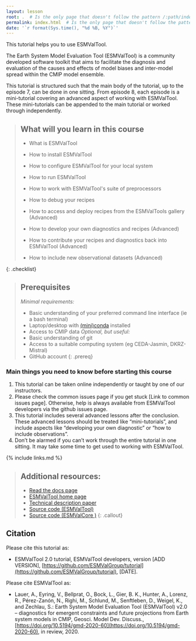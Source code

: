 ```yaml
---
layout: lesson
root: .  # Is the only page that doesn't follow the pattern /:path/index.html
permalink: index.html  # Is the only page that doesn't follow the pattern /:path/index.html
date: '`r format(Sys.time(), "%d %B, %Y")`'
---
```


This tutorial helps you to use ESMValTool.  

The Earth System Model Evaluation Tool (ESMValTool) is a community developed software toolkit that aims to facilitate
the diagnosis and evaluation of the causes and effects of model biases and inter-model spread within the CMIP model
ensemble.


This tutorial is structured such that the main body of the tutorial, up to the episode 7, can be done in one sitting.
From episode 8, each episode is a mini-tutorial covering an advanced aspect of working with ESMValTool.
These mini-tutorials can be appended to the main tutorial or worked through independently.

> ## What will you learn in this course
>
>   - What is ESMValTool
>
>   - How to install ESMValTool
>   - How to configure ESMValTool for your local system
>   - How to run ESMValTool
>   - How to work with ESMValTool's suite of preprocessors
>   - How to debug your recipes
>   - How to access and deploy recipes from the ESMValTools gallery (Advanced)
>   - How to develop your own diagnostics and recipes (Advanced)
>   - How to contribute your recipes and diagnostics back into ESMValTool (Advanced)
>   - How to include new observational datasets (Advanced)
>
{: .checklist}

> ## Prerequisites
>
> *Minimal requirements:*
>  - Basic understanding of your preferred command line interface (ie a bash terminal)
>  - Laptop/desktop with [(mini)conda](https://docs.conda.io/en/latest/miniconda.html) installed
>  - Access to CMIP data
> *Optional, but useful:*
>  - Basic understanding of git 
>  - Access to a suitable computing system (eg CEDA-Jasmin, DKRZ-Mistral)
>  - GitHub account 
{: .prereq}


### Main things you need to know before starting this course

1. This tutorial can be taken online independently or taught by one of our instructors.
2. Please check the common issues page if you get stuck [Link to common issues page]. Otherwise, help is always available from ESMValTool developers via the github issues page.  
3. This tutorial includes several advanced lessons after the conclusion. These advanced lessons should be treated like “mini-tutorials”, and include aspects like “developing your own diagnostic” or “how to include observations”.
4. Don’t be alarmed if you can’t work through the entire tutorial in one sitting. It may take some time to get used to working with ESMValTool.


{% include links.md %}


> ## Additional resources: 
> - [Read the docs page](https://esmvaltool.readthedocs.io/)
> - [ESMValTool home page](https://www.esmvaltool.org/)
> - [Technical description paper](https://doi.org/10.5194/gmd-13-1179-2020)
> - [Source code (ESMValTool)](https://github.com/ESMValGroup/ESMValTool)
> - [Source code (ESMValCore )](https://github.com/ESMValGroup/ESMValCore)
{: .callout}

## Citation

Please cite this tutorial as:

- ESMValTool 2.0 tutorial, ESMValTool developers, version [ADD VERSION], 
  [https://github.com/ESMValGroup/tutorial](https://github.com/ESMValGroup/tutorial), 
  [DATE]. 

Please cite ESMValTool as:

- Lauer, A., Eyring, V., Bellprat, O., Bock, L., Gier, B. K., Hunter, A., 
  Lorenz, R., Pérez-Zanón, N., Righi, M., Schlund, M., Senftleben, D., 
  Weigel, K., and Zechlau, S.: 
  Earth System Model Evaluation Tool (ESMValTool) v2.0 – diagnostics for 
  emergent constraints and future projections from Earth system models in CMIP, 
  Geosci. Model Dev. Discuss., 
  [https://doi.org/10.5194/gmd-2020-60](https://doi.org/10.5194/gmd-2020-60), 
  in review, 2020.
